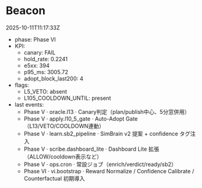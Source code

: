 # Beacon
2025-10-11T11:17:33Z

- phase: Phase VI
- KPI:
  - canary: FAIL
  - hold_rate: 0.2241
  - e5xx: 394
  - p95_ms: 3005.72
  - adopt_block_last200: 4
- flags:
  - L5_VETO: absent
  - L105_COOLDOWN_UNTIL: present
- last events:
  - Phase V · oracle.l13 · Canary判定（plan/publish中心、5分窓併用）
  - Phase V · apply.l10_5_gate · Auto-Adopt Gate（L13/VETO/COOLDOWN連動）
  - Phase V · learn.sb2_pipeline · SimBrain v2 提案 + confidence タグ注入
  - Phase V · scribe.dashboard_lite · Dashboard Lite 拡張（ALLOW/cooldown表示など）
  - Phase V · ops.cron · 常設ジョブ（enrich/verdict/ready/sb2）
  - Phase VI · vi.bootstrap · Reward Normalize / Confidence Calibrate / Counterfactual 初期導入
